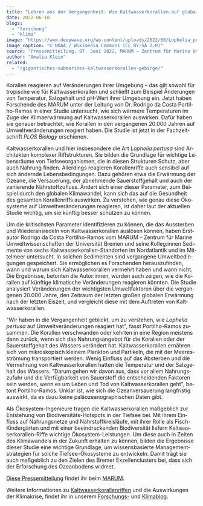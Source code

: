 ```yaml
---
title: "Leh­ren aus der Ver­gan­gen­heit: Wie Kalt­was­ser­ko­ral­len auf glo­ba­le Er­wär­mung re­agie­ren"
date: 2022-06-10
blogs: 
  - "forschung"
  - "klima"
image: "https://www.deepwave.org/wp-content/uploads/2022/06/Lophelia_pertusa_NOAA_Kaltwasserkorallen.jpg"
image_caption: "© NOAA / Wikimedia Commons (CC BY-SA 2.0)"
source: "Pressemitteilung, 07. Juni 2022, MARUM – Zen­trum für Ma­ri­ne Um­welt­wis­sen­schaf­ten, Uni­ver­si­tät Bre­men"
author: "Amalia Klein"
related: 
  - "/gigantisches-submarines-kaltwasserkorallen-gebirge/"
---
```


Ko­ral­len re­agie­ren auf Ver­än­de­run­gen ih­rer Um­ge­bung – das gilt so­wohl für tro­pi­sche wie für Kalt­was­ser­ko­ral­len und schließt zum Bei­spiel Ände­run­gen von Tem­pe­ra­tur, Salz­ge­halt und pH-Wert ih­rer Um­ge­bung ein. Jetzt ha­ben For­schen­de des MARUM un­ter der Lei­tung von Dr. Ro­d­ri­go da Cos­ta Por­til­ho-Ra­mos in ei­ner Stu­die un­ter­sucht, wie sich wär­me­re Tem­pe­ra­tu­ren im Zuge der Kli­ma­er­wär­mung auf Kalt­was­ser­ko­ral­len aus­wir­ken. Da­für ha­ben sie ge­nau­er be­trach­tet, wie Ko­ral­len in den ver­gan­ge­nen 20.000 Jah­ren auf Um­welt­ver­än­de­run­gen re­agiert ha­ben. Die Stu­die ist jetzt in der Fach­zeit­schrift _PLOS Biology_ er­schie­nen.

Kalt­was­ser­ko­ral­len und hier ins­be­son­de­re die Art _Lophelia pertusa_ sind Ar­chi­tek­ten kom­ple­xer Riff­struk­tu­ren. Sie bil­den die Grund­la­ge für wich­ti­ge Le­bens­räu­me von Tief­see­or­ga­nis­men, die in die­sen Struk­tu­ren Schutz, aber auch Nah­rung fin­den. Al­ler­dings re­agie­ren Ko­ral­len­rif­fe auch sen­si­bel auf sich än­dern­de Le­bens­be­din­gun­gen. Dazu ge­hö­ren etwa die Er­wär­mung der Ozea­ne, die Ver­saue­rung, der ab­neh­men­de Sau­er­stoff­ge­halt und auch der va­ri­ie­ren­de Nähr­stoff­zu­fluss. Ändert sich ei­ner die­ser Pa­ra­me­ter, zum Bei­spiel durch den glo­ba­len Kli­ma­wan­del, kann sich das auf die Ge­sund­heit des ge­sam­ten Ko­ral­len­riffs aus­wir­ken. Zu ver­ste­hen, wie ge­nau die­se Öko­sys­te­me auf Um­welt­ver­än­de­run­gen re­agie­ren, ist da­her laut der ak­tu­el­len Stu­die wich­tig, um sie künf­tig bes­ser schüt­zen zu kön­nen.

Um die kri­tischs­ten Pa­ra­me­ter iden­ti­fi­zie­ren zu kön­nen, die das Aus­ster­ben und Wie­der­an­sie­deln von Kalt­was­ser­ko­ral­len aus­lö­sen kön­nen, ha­ben Er­st­au­tor Ro­d­ri­go da Cos­ta Por­til­ho-Ra­mos vom MARUM – Zen­trum für Ma­ri­ne Um­welt­wis­sen­schaf­ten der Uni­ver­si­tät Bre­men und sei­ne Kol­leg:in­nen Se­di­men­te von sechs Kalt­was­ser­ko­ral­len-Stand­or­ten im Nord­at­lan­tik und im Mit­tel­meer un­ter­sucht. In sol­chen Se­di­men­ten sind ver­gan­ge­ne Um­welt­be­din­gun­gen ge­spei­chert. Sie er­mög­li­chen es For­schen­den her­aus­zu­fin­den, wann und war­um sich Kalt­was­ser­ko­ral­len ver­mehrt ha­ben und wann nicht. Die Er­geb­nis­se, be­ton­ten die Au­tor:in­nen, wür­den auch zei­gen, wie die Ko­ral­len auf künf­ti­ge kli­ma­ti­sche Ver­än­de­run­gen re­agie­ren könn­ten. Die Stu­die ana­ly­siert Ver­än­de­run­gen der wich­tigs­ten Um­welt­fak­to­ren über die ver­gan­ge­nen 20.000 Jah­re, den Zeit­raum der letz­ten gro­ßen glo­ba­len Er­wär­mung nach der letz­ten Eis­zeit, und ver­gleicht die­se mit dem Auf­tre­ten von Kalt­was­ser­ko­ral­len.

"Wir ha­ben in die Ver­gan­gen­heit ge­blickt, um zu ver­ste­hen, wie _Lophelia pertusa_ auf Um­welt­ver­än­de­run­gen re­agiert hat", fasst Por­til­ho-Ra­mos zu­sam­men. Die Ko­ral­len ver­schwan­den oder kehr­ten in eine Re­gi­on meis­tens dann zu­rück, wenn sich das Nah­rungs­an­ge­bot für die Ko­ral­len oder der Sau­er­stoff­ge­halt des Was­sers ver­än­dert hat. Kalt­was­ser­ko­ral­len er­näh­ren sich von mi­kro­sko­pisch klei­nem Plank­ton und Par­ti­keln, die mit der Mee­res­strö­mung trans­por­tiert wer­den. We­nig Ein­fluss auf das Ab­ster­ben und die Ver­meh­rung von Kalt­was­ser­ko­ral­len hat­ten die Tem­pe­ra­tur und der Salz­ge­halt des Was­sers. "Dar­um ge­hen wir da­von aus, dass vor al­lem Nah­rungs­zu­fuhr und die Ver­füg­bar­keit von Sau­er­stoff die ent­schei­den­den Fak­to­ren sein wer­den, wenn es um Le­ben und Tod von Kalt­was­ser­ko­ral­len geht", be­tont Por­til­ho-Ra­mos. Un­klar ist, wie sich die Oze­an­ver­saue­rung lang­fris­tig aus­wirkt, da es dazu kei­ne pa­läo­zea­no­gra­phi­schen Da­ten gibt.

Als Öko­sys­tem-In­ge­nieu­re tra­gen die Kalt­was­ser­ko­ral­len maß­geb­lich zur Ent­ste­hung von Bio­di­ver­si­täts-Hot­spots in der Tief­see bei. Mit ih­rem Ein­fluss auf Nah­rungs­net­ze und Nähr­stoff­kreis­läu­fe, mit ih­rer Rol­le als Fisch-Kin­der­gär­ten und mit ei­ner be­ein­dru­cken­den Bio­di­ver­si­tät lie­fern Kalt­was­ser­ko­ral­len-Rif­fe wich­ti­ge Öko­sys­tem-Leis­tun­gen. Um die­se auch in Zei­ten des Kli­ma­wan­dels in der Zu­kunft er­hal­ten zu kön­nen, bil­den die Er­geb­nis­se die­ser Stu­die eine wich­ti­ge Grund­la­ge, um wis­sens­ba­sier­te Ma­nage­ment­stra­te­gi­en für sol­che Tief­see-Öko­sys­te­me zu ent­wi­ckeln. Da­mit trägt sie auch maß­geb­lich zu den Zie­len des Bre­mer Ex­zel­len­clus­ters bei, dass sich der Er­for­schung des Oze­an­bo­dens wid­met.

[Diese Pressemitteilung](https://www.marum.de/Entdecken/KWK-Erwaermung.html) findet ihr beim [MARUM](https://www.marum.de/index.html).

Weitere Informationen zu [Kaltwasserkorallenriffen](https://www.deepwave.org/gigantisches-submarines-kaltwasserkorallen-gebirge/) und die Auswirkungen der Klimakrise, findet ihr in unserem [Forschungs-](https://www.deepwave.org/blogs/forschung/) und [Klimablog](https://www.deepwave.org/blogs/klima/).
